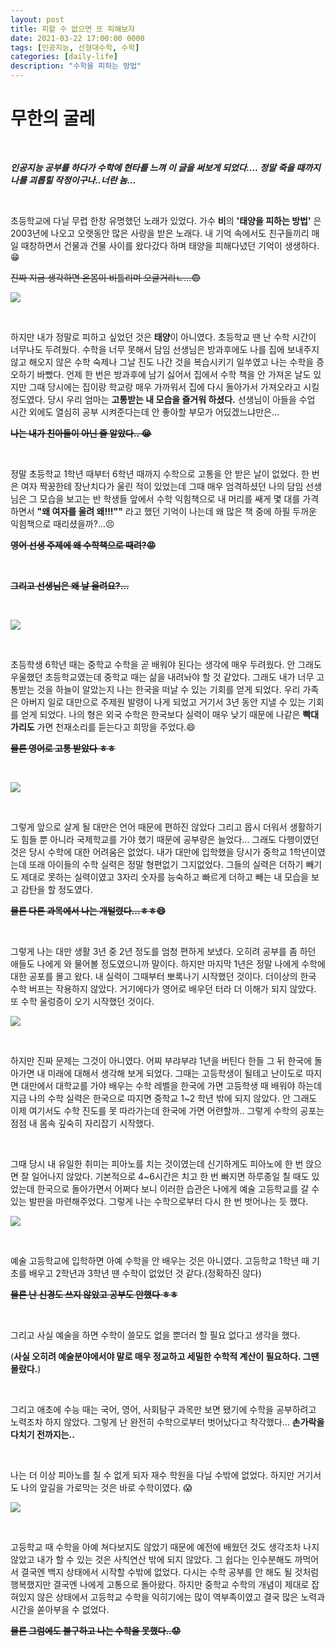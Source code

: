 ```yaml
---
layout: post
title: 피할 수 없으면 또 피해보자
date: 2021-03-22 17:00:00 0000
tags: [인공지능, 선형대수학, 수학]
categories: [daily-life]
description: "수학을 피하는 방법"
---
```


# 무한의 굴레

<br>

_**인공지능 공부를 하다가 수학에 현타를 느껴 이 글을 써보게 되었다.... 정말 죽을 때까지 나를 괴롭힐 작정이구나..너란 놈...**_

<br>

초등학교에 다닐 무렵 한창 유명했던 노래가 있었다. 가수 **비**의 **'태양을 피하는 방법'** 은 2003년에 나오고 오랫동안 많은 사랑을 받은 노래다. 내 기억 속에서도 친구들끼리 매일 때창하면서 건물과 건물 사이를 왔다갔다 하며 태양을 피해다녔던 기억이 생생하다. :grin:

~~진짜 지금 생각하면 온몸이 비틀리며 오글거리ㄴ...:fearful:~~

![](/images/DailyLife/Math/2021-03-22-17-30-06.png)

<br>

하지만 내가 정말로 피하고 싶었던 것은 **태양**이 아니였다. 초등학교 땐 난 수학 시간이 너무나도 두려웠다. 수학을 너무 못해서 담임 선생님은 방과후에도 나를 집에 보내주지 않고 해오지 않은 수학 숙제나 그날 진도 나간 것을 복습시키기 일쑤였고 나는 수학을 증오하기 바빴다. 언제 한 번은 방과후에 남기 싫어서 집에서 수학 책을 안 가져온 날도 있지만 그때 당시에는 집이랑 학교랑 매우 가까워서 집에 다시 돌아가서 가져오라고 시킬 정도였다. 당시 우리 엄마는 **고통받는 내 모습을 즐거워 하셨다.** 선생님이 아들을 수업 시간 외에도 열심히 공부 시켜준다는데 안 좋아할 부모가 어딨겠느냐만은...

~~**나는 내가 친아들이 아닌 줄 알았다.. :sob:**~~

<br>

정말 초등학교 1학년 때부터 6학년 때까지 수학으로 고통을 안 받은 날이 없었다. 한 번은 여자 짝꿍한테 장난치다가 울린 적이 있었는데 그때 매우 엄격하셨던 나의 담임 선생님은 그 모습을 보고는 반 학생들 앞에서 수학 익힘책으로 내 머리를 쌔게 몇 대를 가격하면서 **"왜 여자를 울려 왜!!!""** 라고 했던 기억이 나는데 왜 많은 책 중에 하필 두꺼운 익힘책으로 때리셨을까?...:persevere:

~~**영어 선생 주제에 왜 수학책으로 때려?:rage:**~~

<br>

~~**그리고 선생님은 왜 날 울려요?...**~~

<br>

![](/images/DailyLife/Math/2021-03-22-17-38-51.png)

<br>

초등학생 6학년 때는 중학교 수학을 곧 배워야 된다는 생각에 매우 두려웠다. 안 그래도 우울했던 초등학교였는데 중학교 때는 삶을 내려놔야 할 것 같았다. 그래도 내가 너무 고통받는 것을 하늘이 알았는지 나는 한국을 떠날 수 있는 기회를 얻게 되었다. 우리 가족은 아버지 일로 대만으로 주제원 발령이 나게 되었고 거기서 3년 동안 지낼 수 있는 기회를 얻게 되었다. 나의 형은 외국 수학은 한국보다 실력이 매우 낮기 때문에 나같은 **빡대가리도** 가면 천재소리를 듣는다고 희망을 주었다.:smile:

~~**물론 영어로 고통 받았다 ㅎㅎ**~~

<br>

![](/images/DailyLife/Math/2021-03-22-17-52-03.png)

<br>

그렇게 앞으로 살게 될 대만은 언어 때문에 편하진 않았다 그리고 몹시 더워서 생활하기도 힘들 뿐 아니라 국제학교를 가야 했기 때문에 공부량은 늘었다... 그래도 다행이였던 것은 당시 수학에 대한 어려움은 없었다. 내가 대만에 입학했을 당시가 중학교 1학년이였는데 또래 아이들의 수학 실력은 정말 형편없기 그지없었다. 그들의 실력은 더하기 빼기도 제대로 못하는 실력이였고 3자리 숫자를 능숙하고 빠르게 더하고 빼는 내 모습을 보고 감탄을 할 정도였다.

~~**물론 다른 과목에서 나는 개털렸다...ㅎㅎ:smile:**~~

<br>

그렇게 나는 대만 생활 3년 중 2년 정도를 엄청 편하게 보냈다. 오히려 공부를 좀 하던 애들도 나에게 와 물어볼 정도였으니까 말이다. 하지만 마지막 1년은 정말 나에게 수학에 대한 공포를 몰고 왔다. 내 실력이 그때부터 뽀록나기 시작했던 것이다. 더이상의 한국 수학 버프는 작용하지 않았다. 거기에다가 영어로 배우던 터라 더 이해가 되지 않았다. 또 수학 울렁증이 오기 시작했던 것이다.

![](/images/DailyLife/Math/2021-03-22-18-04-08.png)

<br>

하지만 진짜 문제는 그것이 아니였다. 어찌 부랴부랴 1년을 버틴다 한들 그 뒤 한국에 돌아가면 내 미래에 대해서 생각해 보게 되었다. 그때는 고등학생이 될테고 난이도로 따지면 대만에서 대학교를 가야 배우는 수학 레벨을 한국에 가면 고등학생 때 배워야 하는데 지금 나의 수학 실력은 한국으로 따지면 중학교 1~2 학년 밖에 되지 않았다. 안 그래도 이제 여기서도 수학 진도를 못 따라가는데 한국에 가면 어련할까.. 그렇게 수학의 공포는 점점 내 몸속 깊숙히 자리잡기 시작했다.

<br>

그때 당시 내 유일한 취미는 피아노를 치는 것이였는데 신기하게도 피아노에 한 번 앉으면 잘 일어나지 않았다. 기본적으로 4~6시간은 치고 한 번 빠지면 하루종일 칠 때도 있었는데 한국으로 돌아가면서 어쩌다 보니 이러한 습관은 나에게 예술 고등학교를 갈 수 있는 발판을 마련해주었다. 그렇게 나는 수학으로부터 다시 한 번 벗어나는 듯 했다.

![](/images/DailyLife/Math/2021-03-22-18-09-45.png)

<br>

예술 고등학교에 입학하면 아예 수학을 안 배우는 것은 아니였다. 고등학교 1학년 때 기초를 배우고 2학년과 3학년 땐 수학이 없었던 것 같다.(정확하진 않다)

~~**물론 난 신경도 쓰지 않았고 공부도 안했다 ㅎㅎ**~~

<br>

그리고 사실 예술을 하면 수학이 쓸모도 없을 뿐더러 할 필요 없다고 생각을 했다.

(**사실 오히려 예술분야에서야 말로 매우 정교하고 세밀한 수학적 계산이 필요하다. 그땐 몰랐다.**)

<br>

그리고 애초에 수능 때는 국어, 영어, 사회탐구 과목만 보면 됐기에 수학을 공부하려고 노력조차 하지 않았다. 그렇게 난 완전히 수학으로부터 벗어났다고 착각했다... **손가락을 다치기 전까지는..**

<br>

나는 더 이상 피아노를 칠 수 없게 되자 재수 학원을 다닐 수밖에 없었다. 하지만 거기서도 나의 앞길을 가로막는 것은 바로 수학이였다. :scream:

![](/images/DailyLife/Math/2021-03-22-19-53-10.png)

<br>

고등학교 때 수학을 아예 쳐다보지도 않았기 때문에 예전에 배웠던 것도 생각조차 나지 않았고 내가 할 수 있는 것은 사칙연산 밖에 되지 않았다. 그 쉽다는 인수분해도 까먹어서 결국엔 백지 상태에서 시작할 수밖에 없었다. 다시는 수학 공부를 안 해도 될 것처럼 행복했지만 결국엔 나에게 고통으로 돌아왔다. 하지만 중학교 수학의 개념이 제대로 잡혀있지 않은 상태에서 고등학교 수학을 익히기에는 많이 역부족이였고 결국 많은 노력과 시간을 쏟아부을 수 없었다.

~~**물론 그럼에도 불구하고 나는 수학을 못했다..:worried:**~~

<br>
